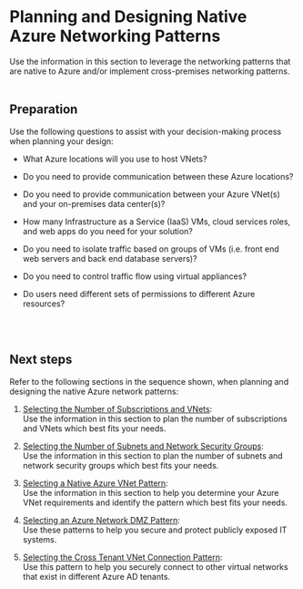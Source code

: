 # Planning and Designing Native Azure Networking Patterns
Use the information in this section to leverage the networking patterns that are native to Azure and/or implement cross-premises networking patterns.
<br />
<br />

## Preparation
Use the following questions to assist with your decision-making process when planning your design: 
- What Azure locations will you use to host VNets?
	
- Do you need to provide communication between these Azure locations?
- Do you need to provide communication between your Azure VNet(s) and your on-premises data center(s)?
- How many Infrastructure as a Service (IaaS) VMs, cloud services roles, and web apps do you need for your solution?
- Do you need to isolate traffic based on groups of VMs (i.e. front end web servers and back end database servers)?
- Do you need to control traffic flow using virtual appliances?
- Do users need different sets of permissions to different Azure resources?
<br />
<br />

## Next steps
Refer to the following sections in the sequence shown, when planning and designing the native Azure network patterns:

1. [Selecting the Number of Subscriptions and VNets](3.1-Selecting-the-Number-of-Subscriptions-and-VNets.md):  
  Use the information in this section to plan the number of subscriptions and VNets which best fits your needs.

2. [Selecting the Number of Subnets and Network Security Groups](3.2-Selecting-the-Number-of-Subnets-and-Network-Security-Groups.md):  
  Use the information in this section to plan the number of subnets and network security groups which best fits your needs.
3. [Selecting a Native Azure VNet Pattern](3.3-Selecting-a-Native-Azure-VNet-Pattern.md):  
  Use the information in this section to help you determine your Azure VNet requirements and identify the pattern which best fits your needs.  
4. [Selecting an Azure Network DMZ Pattern](3.4-Selecting-an-Azure-Network-DMZ-Pattern.md):  
  Use these patterns to help you secure and protect publicly exposed IT systems. 
5. [Selecting the Cross Tenant VNet Connection Pattern](3.5-Selecting-the-Cross-Tenant-VNet-Connection-Pattern.md):  
  Use this pattern to help you securely connect to other virtual networks that exist in different Azure AD tenants. 

